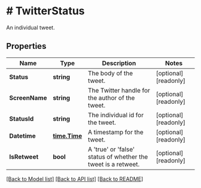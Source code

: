 # # TwitterStatus
An individual tweet.

## Properties 


Name | Type | Description | Notes
------------ | ------------- | ------------- | -------------
**Status**| **string** | The body of the tweet.  | [optional] [readonly]
**ScreenName**| **string** | The Twitter handle for the author of the tweet.  | [optional] [readonly]
**StatusId**| **string** | The individual id for the tweet.  | [optional] [readonly]
**Datetime**| [**time.Time**](time.Time.md) | A timestamp for the tweet.  | [optional] [readonly]
**IsRetweet**| **bool** | A &#39;true&#39; or &#39;false&#39; status of whether the tweet is a retweet.  | [optional] [readonly]


[[Back to Model list]](../../README.md#models) [[Back to API list]](../../README.md#endpoints) [[Back to README]](../../README.md)

